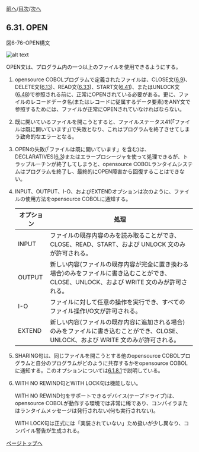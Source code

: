<!--navi start1-->
[前へ](6-30.md)/[目次](https://opensourcecobol.github.io/markdown/TOC.html)/[次へ](6-32-1.md)
<!--navi end1-->
## 6.31. OPEN

図6-76-OPEN構文

![alt text](Image/6-76-Open.png)

OPEN文は、プログラム内の一つ以上のファイルを使用できるようにする。

1. opensource COBOLプログラムで定義されたファイルは、CLOSE文([6.9](6-9.md))、DELETE文([6.13](6-13-1.md))、READ文([6.33](6-33-1.md))、START文([6.41](6-41.md))、またはUNLOCK文([6.48](6-48.md))で参照される前に、正常にOPENされている必要がある。更に、ファイルのレコードデータ名(またはレコードに従属するデータ要素)をANY文で参照するためには、ファイルが正常にOPENされていなければならない。

2. 既に開いているファイルを開こうとすると、ファイルステータス41(「ファイルは既に開いています」)で失敗となり、これはプログラムを終了させてしまう致命的なエラーとなる。

3. OPENの失敗(「ファイルは既に開いています」を含む)は、DECLARATIVES([6.3](6-3.md))またはエラープロシージャ<!--(7.3.2)-->を使って処理できるが、トラップルーチンが終了してしまうと、opensource COBOLランタイムシステムはプログラムを終了し、最終的にOPEN障害から回復することはできない。

4. INPUT、OUTPUT、I-O、およびEXTENDオプションは次のように、ファイルの使用方法をopensource COBOLに通知する。

    | オプション | 処理 |
    | --- | --- |
    | INPUT | ファイルの既存内容のみを読み取ることができ、CLOSE、READ、START、および UNLOCK 文のみが許可される。 |
    | OUTPUT | 新しい内容(ファイルの既存内容が完全に置き換わる場合)のみをファイルに書き込むことができ、CLOSE、UNLOCK、および WRITE 文のみが許可される。 |
    | I-O | ファイルに対して任意の操作を実行でき、すべてのファイル操作I/O文が許可される。 |
    | EXTEND | 新しい内容(ファイルの既存内容に追加される場合)のみをファイルに書き込むことができ、CLOSE、UNLOCK、および WRITE 文のみが許可される。 |

5. SHARING句は、同じファイルを開こうとする他のopensource COBOLプログラムと自分のプログラムがどのように共存するかをopensource COBOLに通知する。このオプションについては[6.1.8.1](6-1-8-1.md#6181-ファイル共有)で説明している。

6. WITH NO REWIND句とWITH LOCK句は機能しない。

    WITH NO REWIND句をサポートできるデバイス(テープドライブ)は、opensource COBOLが動作する環境では非常に稀であり、コンパイラまたはランタイムメッセージは発行されない(何も実行されない)。

    WITH LOCK句は正式には「実装されていない」ため扱いが少し異なり、コンパイル警告が生成される。

<!--navi start2-->

[ページトップへ](6-31.md)
<!--navi end2-->
